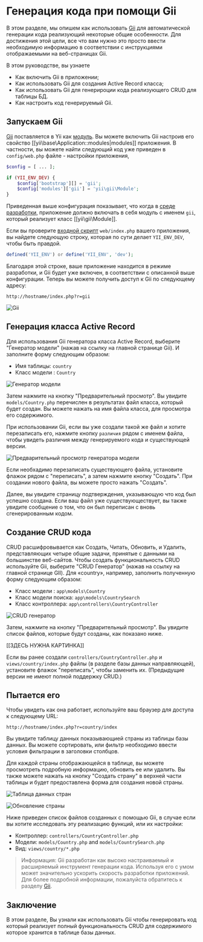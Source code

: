 Генерация кода при помощи Gii
========================

В этом разделе, мы опишем как использовать [Gii](tool-gii.md) для автоматической генерации кода
реализующий некоторые общие особенности. Для достижения этой цели, все что вам нужно это просто ввести необходимую информацию в соответствии с инструкциями отображаемыми на веб-страницах Gii.

В этом руководстве, вы узнаете

* Как включить Gii в приложении;
* Как использовать Gii для создания Active Record класса;
* Как использовать Gii для генерироции кода реализующего CRUD для таблицы БД.
* Как настроить код генерируемый Gii.


Запускаем Gii <a name="starting-gii"></a>
------------

[Gii](tool-gii.md) поставляется в Yii как [модуль](structure-modules.md). Вы можете включить Gii
настроив его свойство [[yii\base\Application::modules|modules]] приложения. В частности, вы можете найти следующий код уже приведен в `config/web.php` файле - настройки приложения,

```php
$config = [ ... ];

if (YII_ENV_DEV) {
    $config['bootstrap'][] = 'gii';
    $config['modules']['gii'] = 'yii\gii\Module';
}
```

Приведенная выше конфигурация показывает, что когда в [среде разработки](concept-configurations.md#environment-constants),
приложение должно включать в себя модуль с именем `gii`, который реализует класс [[yii\gii\Module]].

Если вы проверите [входной скрипт](structure-entry-scripts.md) `web/index.php` вашего приложения, вы
найдете следующую строку, которая по сути делает `YII_ENV_DEV`, чтобы быть правдой.

```php
defined('YII_ENV') or define('YII_ENV', 'dev');
```

Благодаря этой строке, ваше приложение находится в режиме разработки, и Gii будет уже включен, в соответствии с описанной выше конфигурации. Теперь вы можете получить доступ к Gii по следующему адресу:

```
http://hostname/index.php?r=gii
```

![Gii](images/start-gii.png)


Генерация класса Active Record <a name="generating-ar"></a>
---------------------------------

Для использования Gii генератора класса Active Record, выберите "Генератор модели" (нажав на ссылку на главной странице Gii). И заполните форму следующим образом:

* Имя таблицы: `country`
* Класс модели : `Country`

![Генератор модели](images/start-gii-model.png)

Затем нажмите на кнопку "Предварительный просмотр". Вы увидите `models/Country.php` перечислен в результатах файл класса, который будет создан. Вы можете нажать на имя файла класса, для просмотра его содержимого.

При использовании Gii, если вы уже создали такой же файл и хотите перезаписать его, нажмите кнопку `различия` рядом с именем файла, чтобы увидеть различия между генерируемого кода и существующей версии.

![Предварительный просмотр генератора модели](images/start-gii-model-preview.png)

Если необхадимо перезаписать существующего файла, установите флажок рядом с "переписать", а затем нажмите кнопку "Создать". При создании нового файла, вы можете просто нажать "Создать".

Далее, вы увидите страницу подтверждения, указывающую что код был успешно создана. Если ваш файл уже существующествует, вы также увидите сообщение о том, что он был переписан с вновь сгенерированным кодом.


Создание CRUD кода <a name="generating-crud"></a>
--------------------

CRUD расшифровывается как Создать, Читать, Обновить, и Удалить, представляющих четыре общие задачи, принятые с данными на большинстве веб-сайтов. Чтобы создать функциональность CRUD используйте Gii, выберите "CRUD Генератор" (нажав на ссылку на главной странице GII). Для «country», например, заполнить полученную форму следующим образом:

* Класс модели : `app\models\Country`
* Класс модели поиска: `app\models\CountrySearch`
* Класс контроллера: `app\controllers\CountryController`

![CRUD генератор](images/start-gii-crud.png)

Затем, нажмите на кнопку "Предварительный просмотр". Вы увидите список файлов, которые будут созданы, как показано ниже.

[[ЗДЕСЬ НУЖНА КАРТИНКА]]

Если вы ранее создали `controllers/CountryController.php` и `views/country/index.php` файлы (в разделе базы данных направляющей), установите флажок "переписать", чтобы заменить их. (Предыдущие версии не имеют полной поддержку CRUD.)


Пытается его <a name="trying-it-out"></a>
-------------

Чтобы увидеть как она работает, используйте ваш браузер для доступа к следующему URL:

```
http://hostname/index.php?r=country/index
```

Вы увидите таблицу данных показывающией страны из таблицы базы данных. Вы можете сортировать, или фильтр необходимо ввести условия фильтрации в заголовки столбцов.

Для каждой страны отображающейся в таблице, вы можете просмотреть подробную информацию, обновить ее или удалить.
Вы также можете нажать на кнопку "Создать страну" в верхней части таблицы и будет предоставлена форма для создания новой страны.

![Таблица данных стран](images/start-gii-country-grid.png)

![Обновление страны](images/start-gii-country-update.png)

Ниже приведен список файлов созданных с помощью Gii, в случае если вы хотите исследовать эту реализацию функций, или их настройки:

* Контроллер: `controllers/CountryController.php`
* Модели: `models/Country.php` and `models/CountrySearch.php`
* Вид: `views/country/*.php`

> Информация: Gii разработан как высоко настраиваемый и расширяемый инструмент генерации кода. Используя его с умом может значительно ускорить скорость разработки приложений. Для более подробной информации, пожалуйста обратитесь к разделу [Gii](tool-gii.md).


Заключение <a name="summary"></a>
-------

В этом разделе, Вы узнали как использовать Gii чтобы генерировать код который реализует полный функциональность CRUD для содержимого которое хранится в таблице базы данных.